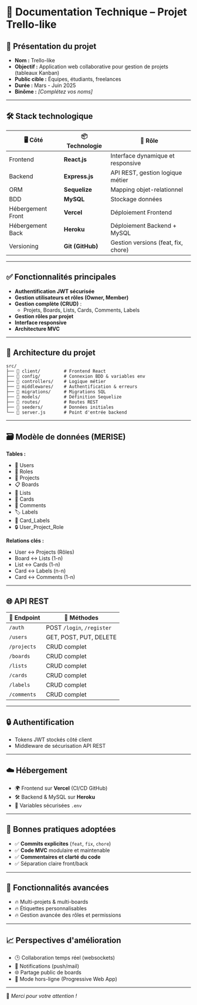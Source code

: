 
# 📌 Documentation Technique – Projet **Trello-like**

## 🚀 Présentation du projet

- **Nom :** Trello-like
- **Objectif :** Application web collaborative pour gestion de projets (tableaux Kanban)
- **Public cible :** Équipes, étudiants, freelances
- **Durée :** Mars - Juin 2025
- **Binôme :** _[Complétez vos noms]_

---

## 🛠️ Stack technologique

| 🖥️ Côté       | 📦 Technologie         | 📌 Rôle                                |
|--------------|-----------------------|----------------------------------------|
| Frontend     | **React.js**          | Interface dynamique et responsive      |
| Backend      | **Express.js**        | API REST, gestion logique métier       |
| ORM          | **Sequelize**         | Mapping objet-relationnel              |
| BDD          | **MySQL**             | Stockage données                       |
| Hébergement Front | **Vercel**       | Déploiement Frontend                   |
| Hébergement Back  | **Heroku**       | Déploiement Backend + MySQL            |
| Versioning   | **Git (GitHub)**      | Gestion versions (feat, fix, chore)    |

---

## ✅ Fonctionnalités principales

- **Authentification JWT sécurisée**
- **Gestion utilisateurs et rôles (Owner, Member)**
- **Gestion complète (CRUD)** :
  - Projets, Boards, Lists, Cards, Comments, Labels
- **Gestion rôles par projet**
- **Interface responsive**
- **Architecture MVC**

---

## 📐 Architecture du projet

```
src/
├── 📁 client/         # Frontend React
├── 📁 config/         # Connexion BDD & variables env
├── 📁 controllers/    # Logique métier
├── 📁 middlewares/    # Authentification & erreurs
├── 📁 migrations/     # Migrations SQL
├── 📁 models/         # Définition Sequelize
├── 📁 routes/         # Routes REST
├── 📁 seeders/        # Données initiales
└── 📄 server.js       # Point d'entrée backend
```

---

## 🗃️ Modèle de données (MERISE)

**Tables :**
- 🧑 Users
- 🔐 Roles
- 📂 Projects
- 📋 Boards
- 📑 Lists
- 📌 Cards
- 💬 Comments
- 🏷️ Labels
- 🔗 Card_Labels
- 🔒 User_Project_Role

**Relations clés :**
- User ↔ Projects (Rôles)
- Board ↔ Lists (1-n)
- List ↔ Cards (1-n)
- Card ↔ Labels (n-n)
- Card ↔ Comments (1-n)

---

## 🌐 API REST

| 📍 Endpoint  | 🔧 Méthodes            |
|-------------|------------------------|
| `/auth`     | POST `/login`, `/register`|
| `/users`    | GET, POST, PUT, DELETE |
| `/projects` | CRUD complet           |
| `/boards`   | CRUD complet           |
| `/lists`    | CRUD complet           |
| `/cards`    | CRUD complet           |
| `/labels`   | CRUD complet           |
| `/comments` | CRUD complet           |

---

## 🔒 Authentification

- Tokens JWT stockés côté client
- Middleware de sécurisation API REST

---

## ☁️ Hébergement

- 🌍 Frontend sur **Vercel** (CI/CD GitHub)
- 🛠️ Backend & MySQL sur **Heroku**
- 🔑 Variables sécurisées `.env`

---

## 🧹 Bonnes pratiques adoptées

- ✅ **Commits explicites** (`feat`, `fix`, `chore`)
- ✅ **Code MVC** modulaire et maintenable
- ✅ **Commentaires et clarté du code**
- ✅ Séparation claire front/back

---

## 🚀 Fonctionnalités avancées

- 🔥 Multi-projets & multi-boards
- 🔥 Étiquettes personnalisables
- 🔥 Gestion avancée des rôles et permissions

---

## 📈 Perspectives d'amélioration

- 🕒 Collaboration temps réel (websockets)
- 🔔 Notifications (push/mail)
- 🌐 Partage public de boards
- 📲 Mode hors-ligne (Progressive Web App)

---

🚩 _Merci pour votre attention !_
